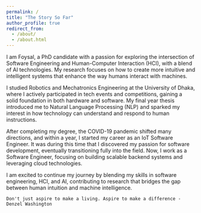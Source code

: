 ```yaml
---
permalink: /
title: "The Story So Far"
author_profile: true
redirect_from: 
  - /about/
  - /about.html
---
```


I am Foysal, a PhD candidate with a passion for exploring the intersection of Software Engineering and Human-Computer Interaction (HCI), with a blend of AI technologies. My research focuses on how to create more intuitive and intelligent systems that enhance the way humans interact with machines.

I studied Robotics and Mechatronics Engineering at the University of Dhaka, where I actively participated in tech events and competitions, gaining a solid foundation in both hardware and software. My final year thesis introduced me to Natural Language Processing (NLP) and sparked my interest in how technology can understand and respond to human instructions.

After completing my degree, the COVID-19 pandemic shifted many directions, and within a year, I started my career as an IoT Software Engineer. It was during this time that I discovered my passion for software development, eventually transitioning fully into the field. Now, I work as a Software Engineer, focusing on building scalable backend systems and leveraging cloud technologies.

I am excited to continue my journey by blending my skills in software engineering, HCI, and AI, contributing to research that bridges the gap between human intuition and machine intelligence.

```Don't just aspire to make a living. Aspire to make a difference - Denzel Washington```